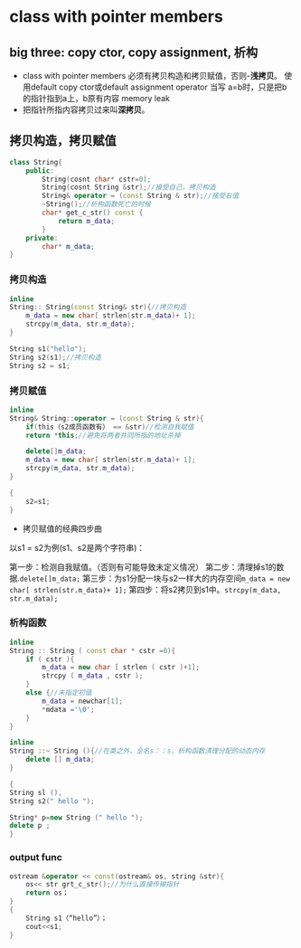 # class with pointer members

## big three: copy ctor, copy assignment, 析构

- class with pointer members 必须有拷贝构造和拷贝赋值，否则-**浅拷贝**。
使用default copy ctor或default assignment operator
当写 a=b时，只是把b的指针指到a上，b原有内容 memory leak
- 把指针所指内容拷贝过来叫**深拷贝**。

## 拷贝构造，拷贝赋值

```c++
class String{
    public:
        String(cosnt char* cstr=0);
        String(cosnt String &str);//接受自己，拷贝构造
        String& operator = (const String & str);//接受右值
        ~String();//析构函数死亡的时候
        char* get_c_str() const {
            return m_data;
        }
    private:
        char* m_data;
}
```  

### 拷贝构造

```c++
inline 
String:: String(const String& str){//拷贝构造
    m_data = new char[ strlen(str.m_data)+ 1];
    strcpy(m_data, str.m_data);
}

String s1("hello");
String s2(s1);//拷贝构造
String s2 = s1;
```

### 拷贝赋值

```c++
inline
String& String::operator = (const String & str){
    if(this（s2成员函数有） == &str)//检测自我赋值
    return *this;//避免将两者共同所指的地址杀掉

    delete[]m_data;
    m_data = new char[ strlen(str.m_data)+ 1];
    strcpy(m_data, str.m_data);
}

{
    s2=s1;
}
```

- 拷贝赋值的经典四步曲

以s1 = s2为例(s1、s2是两个字符串)：

第一步：检测自我赋值。（否则有可能导致未定义情况）
第二步：清理掉s1的数据.``delete[]m_data;``
第三步：为s1分配一块与s2一样大的内存空间``m_data = new char[ strlen(str.m_data)+ 1];``
第四步：将s2拷贝到s1中。``strcpy(m_data, str.m_data);``

### 析构函数

```c++
inline 
String :: String ( const char * cstr =0){
    if ( cstr ){
        m_data = new char [ strlen ( cstr )+1]; 
        strcpy ( m_data , cstr ); 
    }
    else {//未指定初值
        m_data = newchar[1];
        *mdata ='\0';
    }
}

inline 
String ::~ String (){//在类之外，全名s：：s，析构函数清理分配的动态内存
    delete [] m_data;
}

{
String sl (),
String s2(" hello ");

String* p=new String (" hello "); 
delete p ;
}
```

### output func

```c++
ostream &operator << const(ostream& os, string &str){
    os<< str grt_c_str();//为什么直接传输指针
    return os；
}
{
    String s1（“hello”）；
    cout<<s1;
}
```
